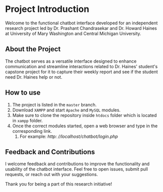 # Project Introduction
Welcome to the functional chatbot interface developed for an independent research project led by Dr. Prashant Chandrasekar and Dr. Howard Haines at University of Mary Washington and Central Michigan University.

## About the Project
The chatbot serves as a versatile interface designed to enhance communication and streamline interactions related to Dr. Haines' student's capstone project for it to  capture their weekly report and see if the student need Dr. Haines help or not.

## How to use
1. The project is listed in the `master` branch.
2. Download `XAMPP` and start `Apache` and `MySQL` modules.
3. Make sure to clone the repository inside `htdocs` folder which is located in `xampp` folder.
4. Once the correct modules started, open a web browser and type in the corresponding link.
      1. For example: *http: //localhost/chatbot/login.php*

## Feedback and Contributions
I welcome feedback and contributions to improve the functionality and usability of the chatbot interface. Feel free to open issues, submit pull requests, or reach out with your suggestions.

Thank you for being a part of this research initiative!

